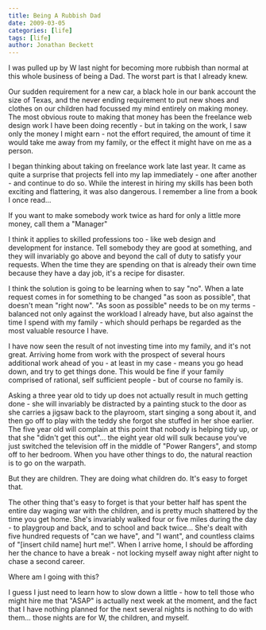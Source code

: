 ```yaml
---
title: Being A Rubbish Dad
date: 2009-03-05
categories: [life]
tags: [life]
author: Jonathan Beckett
---
```


I was pulled up by W last night for becoming more rubbish than normal at this whole business of being a Dad. The worst part is that I already knew.

Our sudden requirement for a new car, a black hole in our bank account the size of Texas, and the never ending requirement to put new shoes and clothes on our children had focussed my mind entirely on making money. The most obvious route to making that money has been the freelance web design work I have been doing recently - but in taking on the work, I saw only the money I might earn - not the effort required, the amount of time it would take me away from my family, or the effect it might have on me as a person.

I began thinking about taking on freelance work late last year. It came as quite a surprise that projects fell into my lap immediately - one after another - and continue to do so. While the interest in hiring my skills has been both exciting and flattering, it was also dangerous. I remember a line from a book I once read...

If you want to make somebody work twice as hard for only a little more money, call them a "Manager"

I think it applies to skilled professions too - like web design and development for instance. Tell somebody they are good at something, and they will invariably go above and beyond the call of duty to satisfy your requests. When the time they are spending on that is already their own time because they have a day job, it's a recipe for disaster.

I think the solution is going to be learning when to say "no". When a late request comes in for something to be changed "as soon as possible", that doesn't mean "right now". "As soon as possible" needs to be on my terms - balanced not only against the workload I already have, but also against the time I spend with my family - which should perhaps be regarded as the most valuable resource I have.

I have now seen the result of not investing time into my family, and it's not great. Arriving home from work with the prospect of several hours additional work ahead of you - at least in my case - means you go head down, and try to get things done. This would be fine if your family comprised of rational, self sufficient people - but of course no family is.

Asking a three year old to tidy up does not actually result in much getting done - she will invariably be distracted by a painting stuck to the door as she carries a jigsaw back to the playroom, start singing a song about it, and then go off to play with the teddy she forgot she stuffed in her shoe earlier. The five year old will complain at this point that nobody is helping tidy up, or that she "didn't get this out"... the eight year old will sulk because you've just switched the television off in the middle of "Power Rangers", and stomp off to her bedroom. When you have other things to do, the natural reaction is to go on the warpath.

But they are children. They are doing what children do. It's easy to forget that.

The other thing that's easy to forget is that your better half has spent the entire day waging war with the children, and is pretty much shattered by the time you get home. She's invariably walked four or five miles during the day - to playgroup and back, and to school and back twice... She's dealt with five hundred requests of "can we have", and "I want", and countless claims of "[insert child name] hurt me!". When I arrive home, I should be affording her the chance to have a break - not locking myself away night after night to chase a second career.

Where am I going with this?

I guess I just need to learn how to slow down a little - how to tell those who might hire me that "ASAP" is actually next week at the moment, and the fact that I have nothing planned for the next several nights is nothing to do with them... those nights are for W, the children, and myself.